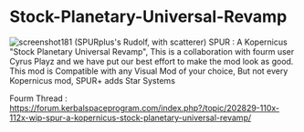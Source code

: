 # Stock-Planetary-Universal-Revamp
![screenshot181](https://user-images.githubusercontent.com/80014389/136724556-eb1bad9e-bcdf-4a18-9d31-b1cb912614e9.png)
(SPURplus's Rudolf, with scatterer)
SPUR : A Kopernicus "Stock Planetary Universal Revamp", This is a collaboration with fourm user Cyrus Playz and we have put our best effort to make the mod look as good. This mod is Compatible with any Visual Mod of your choice, But not every Kopernicus mod, SPUR+ adds Star Systems 

Fourm Thread : https://forum.kerbalspaceprogram.com/index.php?/topic/202829-110x-112x-wip-spur-a-kopernicus-stock-planetary-universal-revamp/
